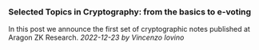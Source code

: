 ### Selected Topics in Cryptography: from the basics to e-voting

In this post we announce the first set of cryptographic notes published at Aragon ZK Research.
*2022-12-23 by Vincenzo Iovino*

